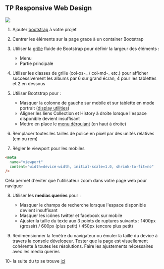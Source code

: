 ## **TP Responsive Web Design**

![](img/exemple.gif)

1. Ajouter [bootstrap](https://getbootstrap.com/docs/4.2/getting-started/download/) à votre projet

2. Centrer les éléments sur la page grace à un container Bootstrap

3. Utiliser la [grille](https://getbootstrap.com/docs/4.2/layout/grid/) fluide de Bootstrap pour définir la largeur des éléments :

   - Menu
   - Partie principale

4. Utiliser les classes de grille (col-xs-_ / col-md-_ etc.) pour afficher successivement les albums par 6 sur grand écran, 4 pour les tablettes et 2 en dessous

5. Utiliser Bootstrap pour :

   - Masquer la colonne de gauche sur mobile et sur tablette en mode portrait ([display utilities](https://getbootstrap.com/docs/4.2/utilities/display/))
   - Aligner les liens Collection et History à droite lorsque l'espace disponible devient insuffisant
   - Mettre en place le [menu déroulant](https://getbootstrap.com/docs/4.2/components/dropdowns/) (en haut à droite)

6. Remplacer toutes les tailles de police en pixel par des unités relatives (em ou rem)

7. Régler le viewport pour les mobiles

```html
<meta
  name="viewport"
  content="width=device-width, initial-scale=1.0, shrink-to-fit=no"
/>
```

Cela permet d'eviter que l'utilisateur zoom dans votre page web pour naviguer

8. Utiliser les **medias queries** pour :

   - Masquer le champs de recherche lorsque l'espace disponible devient insuffisant
   - Masquer les icônes twitter et facebook sur mobile
   - Ajuster la taille du texte aux 3 points de ruptures suivants : 1400px (grossir) / 600px (plus petit) / 450px (encore plus petit)

9. Redimensionner la fenêtre du navigateur ou émuler la taille du device à travers la console dévelopeur. Tester que la page est visuellement cohérente à toutes les résolutions. Faire les ajustements nécessaires avec les media queries

10- la suite du tp se trouve [ici](https://github.com/clementAC/Tp5-Responsive-web-design-react)
